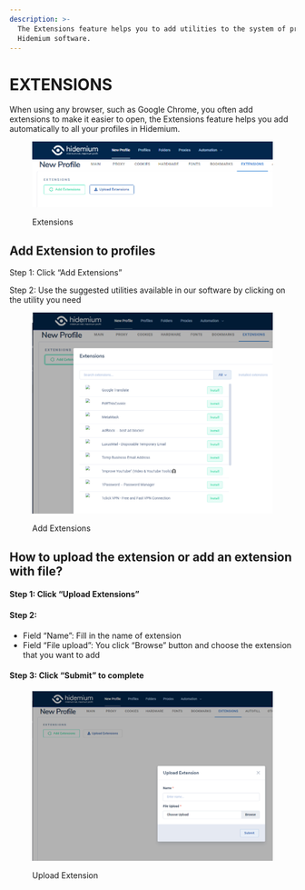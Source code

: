 ```yaml
---
description: >-
  The Extensions feature helps you to add utilities to the system of profiles in
  Hidemium software.
---
```


# EXTENSIONS

When using any browser, such as Google Chrome, you often add extensions to make it easier to open, the Extensions feature helps you add automatically to all your profiles in Hidemium.&#x20;

<figure><img src="../../.gitbook/assets/18.png" alt=""><figcaption><p>Extensions</p></figcaption></figure>

## Add Extension to profiles

Step 1: Click “Add Extensions”&#x20;

Step 2: Use the suggested utilities available in our software by clicking on the utility you need

<figure><img src="../../.gitbook/assets/19.png" alt=""><figcaption><p>Add Extensions</p></figcaption></figure>

## How to upload the extension or add an extension with file?

#### Step 1: Click “Upload Extensions”

#### Step 2:&#x20;

* Field “Name”: Fill in the name of extension
* Field “File upload”: You click “Browse” button and choose the extension that you want to add

#### Step 3: Click “Submit” to complete

<figure><img src="../../.gitbook/assets/20.png" alt=""><figcaption><p>Upload Extension</p></figcaption></figure>
